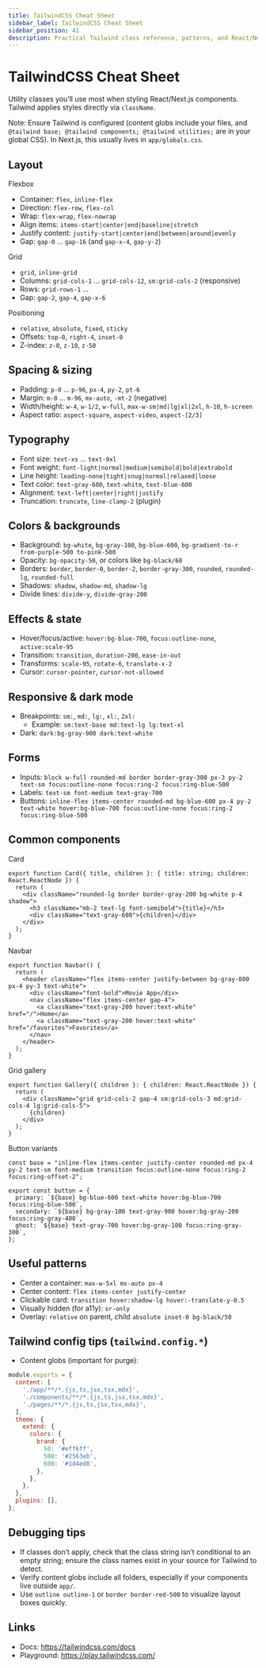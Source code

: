 ```yaml
---
title: TailwindCSS Cheat Sheet
sidebar_label: TailwindCSS Cheat Sheet
sidebar_position: 41
description: Practical Tailwind class reference, patterns, and React/Next.js tips.
---
```


# TailwindCSS Cheat Sheet

Utility classes you’ll use most when styling React/Next.js components. Tailwind applies styles directly via `className`.

Note: Ensure Tailwind is configured (content globs include your files, and `@tailwind base; @tailwind components; @tailwind utilities;` are in your global CSS). In Next.js, this usually lives in `app/globals.css`.

## Layout

Flexbox

- Container: `flex`, `inline-flex`
- Direction: `flex-row`, `flex-col`
- Wrap: `flex-wrap`, `flex-nowrap`
- Align items: `items-start|center|end|baseline|stretch`
- Justify content: `justify-start|center|end|between|around|evenly`
- Gap: `gap-0` … `gap-16` (and `gap-x-4`, `gap-y-2`)

Grid

- `grid`, `inline-grid`
- Columns: `grid-cols-1` … `grid-cols-12`, `sm:grid-cols-2` (responsive)
- Rows: `grid-rows-1` …
- Gap: `gap-2`, `gap-4`, `gap-x-6`

Positioning

- `relative`, `absolute`, `fixed`, `sticky`
- Offsets: `top-0`, `right-4`, `inset-0`
- Z-index: `z-0`, `z-10`, `z-50`

## Spacing & sizing

- Padding: `p-0` … `p-96`, `px-4`, `py-2`, `pt-6`
- Margin: `m-0` … `m-96`, `mx-auto`, `-mt-2` (negative)
- Width/height: `w-4`, `w-1/2`, `w-full`, `max-w-sm|md|lg|xl|2xl`, `h-10`, `h-screen`
- Aspect ratio: `aspect-square`, `aspect-video`, `aspect-[2/3]`

## Typography

- Font size: `text-xs` … `text-9xl`
- Font weight: `font-light|normal|medium|semibold|bold|extrabold`
- Line height: `leading-none|tight|snug|normal|relaxed|loose`
- Text color: `text-gray-600`, `text-white`, `text-blue-600`
- Alignment: `text-left|center|right|justify`
- Truncation: `truncate`, `line-clamp-2` (plugin) 

## Colors & backgrounds

- Background: `bg-white`, `bg-gray-100`, `bg-blue-600`, `bg-gradient-to-r from-purple-500 to-pink-500`
- Opacity: `bg-opacity-50`, or colors like `bg-black/60`
- Borders: `border`, `border-0`, `border-2`, `border-gray-300`, `rounded`, `rounded-lg`, `rounded-full`
- Shadows: `shadow`, `shadow-md`, `shadow-lg`
- Divide lines: `divide-y`, `divide-gray-200`

## Effects & state

- Hover/focus/active: `hover:bg-blue-700`, `focus:outline-none`, `active:scale-95`
- Transition: `transition`, `duration-200`, `ease-in-out`
- Transforms: `scale-95`, `rotate-6`, `translate-x-2`
- Cursor: `cursor-pointer`, `cursor-not-allowed`

## Responsive & dark mode

- Breakpoints: `sm:`, `md:`, `lg:`, `xl:`, `2xl:`
  - Example: `sm:text-base md:text-lg lg:text-xl`
- Dark: `dark:bg-gray-900 dark:text-white`

## Forms

- Inputs: `block w-full rounded-md border border-gray-300 px-3 py-2 text-sm focus:outline-none focus:ring-2 focus:ring-blue-500`
- Labels: `text-sm font-medium text-gray-700`
- Buttons: `inline-flex items-center rounded-md bg-blue-600 px-4 py-2 text-white hover:bg-blue-700 focus:outline-none focus:ring-2 focus:ring-blue-500`

## Common components

Card

```tsx
export function Card({ title, children }: { title: string; children: React.ReactNode }) {
  return (
    <div className="rounded-lg border border-gray-200 bg-white p-4 shadow">
      <h3 className="mb-2 text-lg font-semibold">{title}</h3>
      <div className="text-gray-600">{children}</div>
    </div>
  );
}
```

Navbar

```tsx
export function Navbar() {
  return (
    <header className="flex items-center justify-between bg-gray-800 px-4 py-3 text-white">
      <div className="font-bold">Movie App</div>
      <nav className="flex items-center gap-4">
        <a className="text-gray-200 hover:text-white" href="/">Home</a>
        <a className="text-gray-200 hover:text-white" href="/favorites">Favorites</a>
      </nav>
    </header>
  );
}
```

Grid gallery

```tsx
export function Gallery({ children }: { children: React.ReactNode }) {
  return (
    <div className="grid grid-cols-2 gap-4 sm:grid-cols-3 md:grid-cols-4 lg:grid-cols-5">
      {children}
    </div>
  );
}
```

Button variants

```tsx
const base = "inline-flex items-center justify-center rounded-md px-4 py-2 text-sm font-medium transition focus:outline-none focus:ring-2 focus:ring-offset-2";

export const button = {
  primary: `${base} bg-blue-600 text-white hover:bg-blue-700 focus:ring-blue-500`,
  secondary: `${base} bg-gray-100 text-gray-900 hover:bg-gray-200 focus:ring-gray-400`,
  ghost: `${base} text-gray-700 hover:bg-gray-100 focus:ring-gray-300`,
};
```

## Useful patterns

- Center a container: `max-w-5xl mx-auto px-4`
- Center content: `flex items-center justify-center`
- Clickable card: `transition hover:shadow-lg hover:-translate-y-0.5`
- Visually hidden (for a11y): `sr-only`
- Overlay: `relative` on parent, child `absolute inset-0 bg-black/50`

## Tailwind config tips (`tailwind.config.*`)

- Content globs (important for purge):

```js
module.exports = {
  content: [
    './app/**/*.{js,ts,jsx,tsx,mdx}',
    './components/**/*.{js,ts,jsx,tsx,mdx}',
    './pages/**/*.{js,ts,jsx,tsx,mdx}',
  ],
  theme: {
    extend: {
      colors: {
        brand: {
          50: '#eff6ff',
          500: '#2563eb',
          600: '#1d4ed8',
        },
      },
    },
  },
  plugins: [],
};
```

## Debugging tips

- If classes don’t apply, check that the class string isn’t conditional to an empty string; ensure the class names exist in your source for Tailwind to detect.
- Verify content globs include all folders, especially if your components live outside `app/`.
- Use `outline outline-1` or `border border-red-500` to visualize layout boxes quickly.

## Links

- Docs: https://tailwindcss.com/docs
- Playground: https://play.tailwindcss.com/
